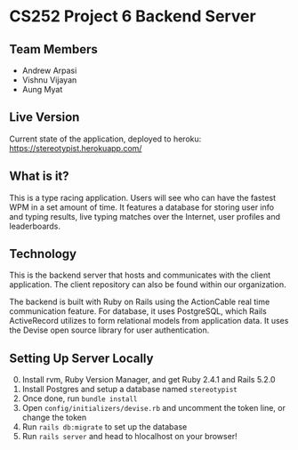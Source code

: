 # CS252 Project 6 Backend Server

## Team Members
* Andrew Arpasi
* Vishnu Vijayan
* Aung Myat

## Live Version
Current state of the application, deployed to heroku:
https://stereotypist.herokuapp.com/

## What is it?
This is a type racing application. Users will see who can have the fastest WPM in a set amount of time. It features a database for storing user info and typing results, live typing matches over the Internet, user profiles and leaderboards.

## Technology
This is the backend server that hosts and communicates with the client application. The client repository can also be found within our organization.

The backend is built with Ruby on Rails using the ActionCable real time communication feature. For database, it uses PostgreSQL, which Rails ActiveRecord utilizes to form relational models from application data. It uses the Devise open source library for user authentication.

## Setting Up Server Locally
0. Install rvm, Ruby Version Manager, and get Ruby 2.4.1 and Rails 5.2.0
1. Install Postgres and setup a database named `stereotypist`
2. Once done, run `bundle install`
3. Open `config/initializers/devise.rb` and uncomment the token line, or change the token
4. Run `rails db:migrate` to set up the database
5. Run `rails server` and head to hlocalhost on your browser!
